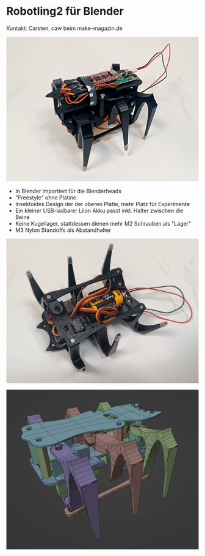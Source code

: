 # Robotling2 für Blender

Kontakt: Carsten, caw beim make-magazin.de



![](./Blendling.jpg)



* In Blender importiert für die Blenderheads
* "Freestyle" ohne Platine
* Insektoides Design der der oberen Platte, mehr Platz für Experimente
* Ein kleiner USB-ladbarer LiIon Akku passt inkl. Halter zwischen die Beine
* Keine Kugellager, stattdessen dienen mehr 
  M2 Schrauben als "Lager"
* M3 Nylon Standoffs als Abstandhalter



![](Deadbug.jpg)

![](Blenderbug.jpg)